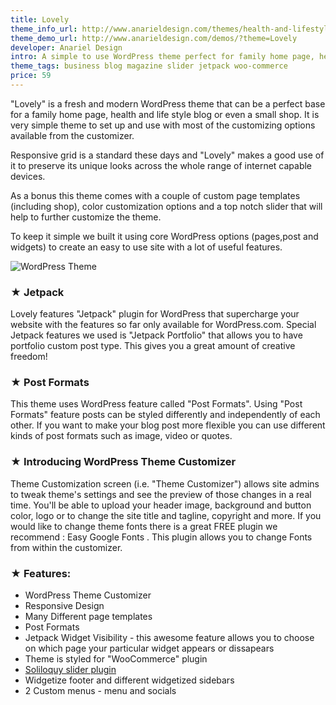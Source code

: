 ```yaml
---
title: Lovely
theme_info_url: http://www.anarieldesign.com/themes/health-and-lifestyle-wordpress-theme/
theme_demo_url: http://www.anarieldesign.com/demos/?theme=Lovely
developer: Anariel Design
intro: A simple to use WordPress theme perfect for family home page, health and lifestyle blog or even a small shop.
theme_tags: business blog magazine slider jetpack woo-commerce
price: 59
---
```


<p>"Lovely" is a fresh and modern WordPress theme that can be a perfect base for a family home page, health and life style blog or even a small shop. It is very simple theme to set up and use with most of the customizing options available from the customizer.</p>
<p>Responsive grid is a standard these days and "Lovely" makes a good use of it to preserve its unique looks across the whole range of internet capable devices.</p>
<p>As a bonus this theme comes with a couple of custom page templates (including shop), color customization options and a top notch slider that will help to further customize the theme.</p>
<p>To keep it simple we built it using core WordPress options (pages,post and widgets) to create an easy to use site with a lot of useful features.</p>

<img src="http://www.anarieldesign.com/themedemos/marketimages/lovelyfeatures.jpg" alt="WordPress Theme">

<h3>★ Jetpack</h3>
<p>Lovely features "Jetpack" plugin for WordPress that supercharge your website with the features so far only available for WordPress.com. Special Jetpack features we used is "Jetpack Portfolio" that allows you to have portfolio custom post type. This gives you a great amount of creative freedom!</p>

<h3>★ Post Formats</h3>
<p>This theme uses WordPress feature called "Post Formats". Using "Post Formats" feature posts can be styled differently and independently of each other. If you want to make your blog post more flexible you can use different kinds of post formats such as image, video or quotes.</p>

<h3>★ Introducing WordPress Theme Customizer</h3>
<p>Theme Customization screen (i.e. "Theme Customizer") allows site admins to tweak theme's settings and see the preview of those changes in a real time. You'll be able to upload your header image, background and button color, logo or to change the site title and tagline, copyright and more. If you would like to change theme fonts there is a great FREE plugin we recommend : Easy Google Fonts . This plugin allows you to change Fonts from within the customizer.</p>

<h3>★ Features:</h3>
<ul><li>WordPress Theme Customizer</li><li>Responsive Design</li><li>Many Different page templates</li><li>Post Formats</li><li>Jetpack Widget Visibility - this awesome feature allows you to choose on which page your particular widget appears or dissapears</li><li>Theme is styled for "WooCommerce" plugin</li><li><a href="http://www.shareasale.com/r.cfm?b=380128&amp;u=838005&amp;m=40286&amp;urllink=&amp;afftrack=">Soliloquy slider plugin</a></li><li>Widgetize footer and different widgetized sidebars</li><li>2 Custom menus - menu and socials</li></ul>